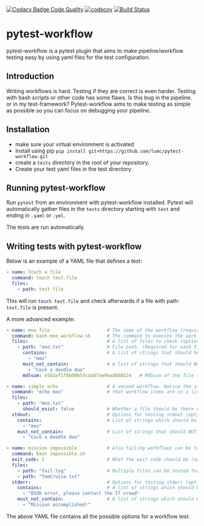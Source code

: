 [![Codacy Badge Code Quality](https://api.codacy.com/project/badge/Grade/f8bc14b0a507429eac7c06194fafcd59)](https://www.codacy.com/app/LUMC/pytest-workflow?utm_source=github.com&amp;utm_medium=referral&amp;utm_content=LUMC/pytest-workflow&amp;utm_campaign=Badge_Grade) 
[![codecov](https://codecov.io/gh/LUMC/pytest-workflow/branch/develop/graph/badge.svg)](https://codecov.io/gh/LUMC/pytest-workflow)
[![Build Status](https://travis-ci.org/LUMC/pytest-workflow.svg?branch=develop)](https://travis-ci.org/LUMC/pytest-workflow)

# pytest-workflow
pytest-workflow is a pytest plugin that aims to make pipeline/workflow testing easy 
by using yaml files for the test configuration.

## Introduction

Writing workflows is hard. Testing if they are correct is even harder. Testing with
bash scripts or other code has some flaws. Is this bug in the pipeline. or in my test-framework?
Pytest-workflow aims to make testing as simple as possible so you can focus on debugging
your pipeline.

## Installation

- make sure your virtual environment is activated
- Install using pip `pip install git+https://github.com/lumc/pytest-workflow.git`
- create a `tests` directory in the root of your repository.
- Create your test yaml files in the test directory

## Running pytest-workflow
Run `pytest` from an environment with pytest-workflow installed. 
Pytest will automatically gather files in the `tests` directory starting with 
`test` and ending in `.yaml` or `.yml`. 

The tests are run automatically.

## Writing tests with pytest-workflow

Below is an example of a YAML file that defines a test:
```YAML
- name: Touch a file
  command: touch test.file
  files:
    - path: test.file
```
This will run `touch test.file` and check afterwards if a file with path: 
`test.file` is present.

A more advanced example:
```YAML
- name: moo file                     # The name of the workflow (required)
  command: bash moo_workflow.sh      # The command to execute the workflow (required)
  files:                             # A list of files to check (optional)
    - path: "moo.txt"                # File path. (Required for each file)
      contains:                      # A list of strings that should be in the file (optional)
        - "moo"
      must_not_contain:              # A list of strings that should NOT be in the file (optional)
        - "Cock a doodle doo"  
      md5sum: e583af1f8b00b53cda87ae9ead880224   # Md5sum of the file (optional)

- name: simple echo                  # A second workflow. Notice the starting `-` which means 
  command: "echo moo"                # that workflow items are in a list. You can add as much workflows as you want
  files:
    - path: "moo.txt"
      should_exist: false            # Whether a file should be there or not. (optional, if not given defaults to true)
  stdout:                            # Options for testing stdout (optional)
    contains:                        # List of strings which should be in stdout (optional)
      - "moo"
    must_not_contain:                # List of strings that should NOT be in stout (optional)
      - "Cock a doodle doo"

- name: mission impossible           # Also failing workflows can be tested
  command: bash impossible.sh 
  exit_code: 2                       # What the exit code should be (optional, if not given defaults to 0)
  files:
    - path: "fail.log"               # Multiple files can be tested for each workflow
    - path: "TomCruise.txt"
  stderr:                            # Options for testing stderr (optional)
    contains:                        # A list of strings which should be in stderr (optional)
      - "BSOD error, please contact the IT crowd"
    must_not_contain:                # A list of strings which should NOT be in stderr (optional)
      - "Mission accomplished!"
```

The above YAML file contains all the possible options for a workflow test.
